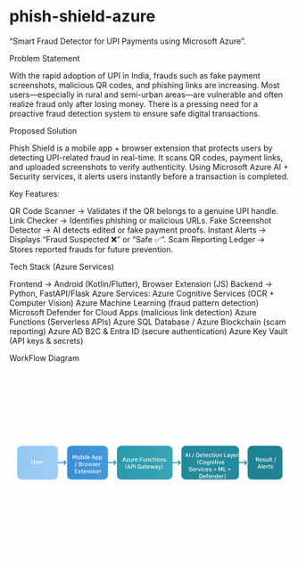 # phish-shield-azure
“Smart Fraud Detector for UPI Payments using Microsoft Azure”.

Problem Statement

With the rapid adoption of UPI in India, frauds such as fake payment screenshots, malicious QR codes, and phishing links are increasing.
Most users—especially in rural and semi-urban areas—are vulnerable and often realize fraud only after losing money.
There is a pressing need for a proactive fraud detection system to ensure safe digital transactions.

Proposed Solution

Phish Shield is a mobile app + browser extension that protects users by detecting UPI-related fraud in real-time.
It scans QR codes, payment links, and uploaded screenshots to verify authenticity.
Using Microsoft Azure AI + Security services, it alerts users instantly before a transaction is completed.

Key Features:

QR Code Scanner → Validates if the QR belongs to a genuine UPI handle.
Link Checker → Identifies phishing or malicious URLs.
Fake Screenshot Detector → AI detects edited or fake payment proofs.
Instant Alerts → Displays “Fraud Suspected ❌” or “Safe ✅”.
Scam Reporting Ledger → Stores reported frauds for future prevention.

Tech Stack (Azure Services)

Frontend → Android (Kotlin/Flutter), Browser Extension (JS)
Backend → Python, FastAPI/Flask
Azure Services:
Azure Cognitive Services (OCR + Computer Vision)
Azure Machine Learning (fraud pattern detection)
Microsoft Defender for Cloud Apps (malicious link detection)
Azure Functions (Serverless APIs)
Azure SQL Database / Azure Blockchain (scam reporting)
Azure AD B2C & Entra ID (secure authentication)
Azure Key Vault (API keys & secrets)

WorkFlow Diagram

![Workflow Diagram](https://github.com/NAMANUSHETTY/phish-shield-azure/blob/main/Phish%20Shield%20Fraud%20Detection%20Flowchart.png?raw=true)

